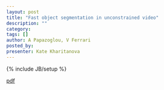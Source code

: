 ```yaml
---
layout: post
title: "Fast object segmentation in unconstrained video"
description: ""
category: 
tags: []
author: A Papazoglou, V Ferrari
posted_by: 
presenter: Kate Kharitanova
---
```

{% include JB/setup %}

[pdf](http://groups.inf.ed.ac.uk/calvin/Publications/papazoglouICCV2013-camera-ready.pdf)
